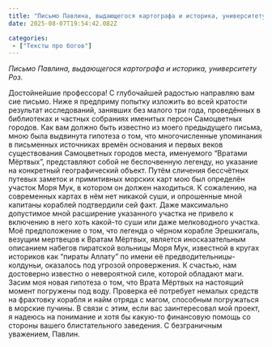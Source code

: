 ```yaml
---
title: "Письмо Павлина, выдающегося картографа и историка, университету Роз"
date: 2025-08-07T19:54:42.082Z

categories:
 - ["Тексты про богов"]
---
```


*Письмо Павлина, выдающегося картографа и историка, университету Роз.*

Достойнейшие профессора! С глубочайшей радостью направляю вам сие
письмо. Ниже я предприму попытку изложить во всей кратости результат
исследований, занявших без малого три года, проведённых в библиотеках и
частных собраниях именитых персон Самоцветных городов. Как вам должно
быть известно из моего предыдущего письма, мною была выдвинута гипотеза
о том, что многочисленные упоминания в письменных источниках времён
основания и первых веков существования Самоцветных городов места,
именуемого “Вратами Мёртвых”, представляют собой не беспочвенную
легенду, но указание на конкретный географический объект. Путём сличения
бессчётных путевых заметок и примитивных морских карт мою был определён
участок Моря Мук, в котором он должен находиться. К сожалению, на
современных картах в нём нет никакой суши, и опрошенные мной капитаны
кораблей подтвердили сей факт. Даже максимально допустимое мной
расширение указанного участка не привело к включению в него хоть
какой-то суши или даже мелководного участка. Моё предположение о том,
что легенда о чёрном корабле Эрешкигаль, везущим мертвецов к Вратам
Мёртвых, является иносказательным описанием набегов пиратской вольницы
Моря Мук, известной в кругах историков как “пираты Аллату” по имени её
предводительницы-колдуньи, оказалось под угрозой опровержения. К
счастью, нам достоверно известно о невероятной силе, которой обладают
маги. Засим моя новая гипотеза о том, что Врата Мёртвых на настоящий
момент погружены под воду. Проверка её потребует немалых средств на
фрахтовку корабля и найм отряда с магом, способным погружаться в морские
пучины. В связи с этим, если вас заинтересовал мой проект, я надеюсь на
понимание и хотя бы какую-то финансовую помощь со стороны вашего
блистательного заведения. С безграничным уважением, Павлин.
